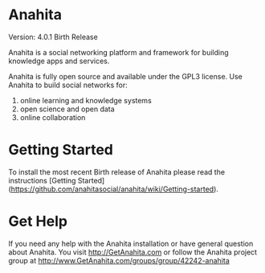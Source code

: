Anahita
================
Version: 4.0.1 Birth Release

Anahita is a social networking platform and framework for building knowledge apps and services.

Anahita is fully open source and available under the GPL3 license. Use Anahita to build social networks for:

1. online learning and knowledge systems
2. open science and open data
3. online collaboration

Getting Started
================
To install the most recent Birth release of Anahita please read the instructions [Getting Started] (https://github.com/anahitasocial/anahita/wiki/Getting-started).

Get Help
=========
If you need any help with the Anahita installation or have general question about Anahita. 
You visit http://GetAnahita.com or follow the Anahita project group at http://www.GetAnahita.com/groups/group/42242-anahita

